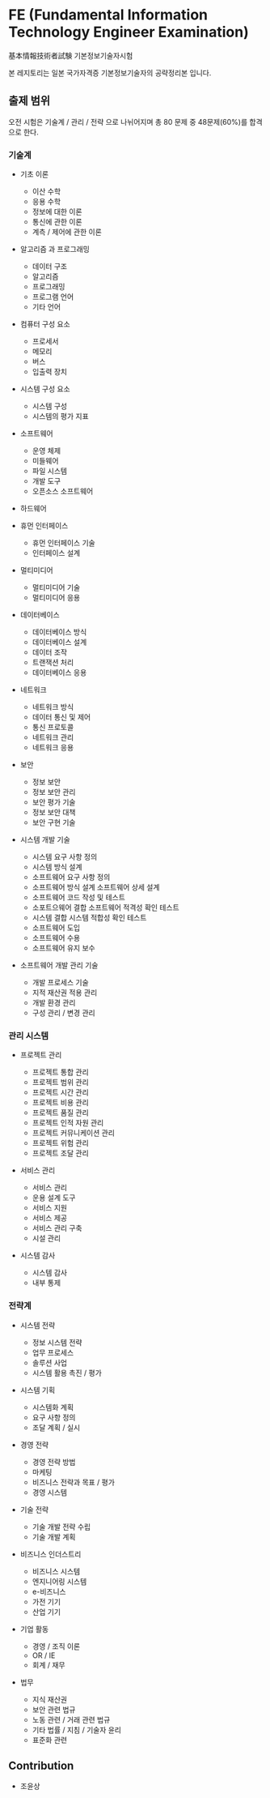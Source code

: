 # FE (Fundamental Information Technology Engineer Examination)
基本情報技術者試験 기본정보기술자시험

본 레지토리는 일본 국가자격증 기본정보기술자의 공략정리본 입니다.

## 출제 범위
오전 시험은 기술계 / 관리 / 전략 으로 나뉘어지며 총 80 문제 중 48문제(60%)를 합격으로 한다.

### 기술계
- 기초 이론
  - 이산 수학
  - 응용 수학
  - 정보에 대한 이론
  - 통신에 관한 이론
  - 계측 / 제어에 관한 이론
  
- 알고리즘 과 프로그래밍
  - 데이터 구조
  - 알고리즘
  - 프로그래밍
  - 프로그램 언어
  - 기타 언어
  
- 컴퓨터 구성 요소
  - 프로세서
  - 메모리
  - 버스
  - 입출력 장치
  
- 시스템 구성 요소
  - 시스템 구성
  - 시스템의 평가 지표

- 소프트웨어
  - 운영 체제
  - 미들웨어
  - 파일 시스템
  - 개발 도구
  - 오픈소스 소프트웨어
  
- 하드웨어

- 휴먼 인터페이스
  - 휴먼 인터페이스 기술
  - 인터페이스 설계
  
- 멀티미디어
  - 멀티미디어 기술
  - 멀티미디어 응용
  
- 데이터베이스
  - 데이터베이스 방식
  - 데이터베이스 설계
  - 데이터 조작
  - 트랜잭션 처리
  - 데이터베이스 응용
  
- 네트워크
  - 네트워크 방식
  - 데이터 통신 및 제어
  - 통신 프로토콜
  - 네트워크 관리
  - 네트워크 응용
  
- 보안
  - 정보 보안
  - 정보 보안 관리
  - 보안 평가 기술
  - 정보 보안 대책
  - 보안 구현 기술
  
- 시스템 개발 기술
  - 시스템 요구 사항 정의
  - 시스템 방식 설계
  - 소프트웨어 요구 사항 정의
  - 소프트웨어 방식 설계 소프트웨어 상세 설계
  - 소프트웨어 코드 작성 및 테스트
  - 소포트으웨어 결합 소프트웨어 적격성 확인 테스트
  - 시스템 결합 시스템 적합성 확인 테스트
  - 소프트웨어 도입
  - 소프트웨어 수용
  - 소프트웨어 유지 보수
  
- 소프트웨어 개발 관리 기술
  - 개발 프로세스 기술
  - 지적 재산권 적용 관리
  - 개발 환경 관리
  - 구성 관리 / 변경 관리
  
### 관리 시스템
- 프로젝트 관리
  - 프로젝트 통합 관리
  - 프로젝트 범위 관리
  - 프로젝트 시간 관리
  - 프로젝트 비용 관리
  - 프로젝트 품질 관리
  - 프로젝트 인적 자원 관리
  - 프로젝트 커뮤니케이션 관리
  - 프로젝트 위험 관리
  - 프로젝트 조달 관리
  
- 서비스 관리
  - 서비스 관리
  - 운용 설계 도구
  - 서비스 지원
  - 서비스 제공
  - 서비스 관리 구축
  - 시설 관리

- 시스템 감사
  - 시스템 감사
  - 내부 통제
  
### 전략계

- 시스템 전략
  - 정보 시스템 전략
  - 업무 프로세스
  - 솔루션 사업
  - 시스템 활용 촉진 / 평가
  
- 시스템 기획
  - 시스템화 계획
  - 요구 사항 정의
  - 조달 계획 / 실시
  
- 경영 전략
  - 경영 전략 방법
  - 마케팅
  - 비즈니스 전략과 목표 / 평가
  - 경영 시스템
  
- 기술 전략
  - 기술 개발 전략 수립
  - 기술 개발 계획
  
- 비즈니스 인더스트리
  - 비즈니스 시스템
  - 엔지니어링 시스템
  - e-비즈니스
  - 가전 기기
  - 산업 기기
  
- 기업 활동
  - 경영 / 조직 이론
  - OR / IE
  - 회계 / 재무
  
- 법무
  - 지식 재산권
  - 보안 관련 법규
  - 노동 관련 / 거래 관련 법규
  - 기타 법률 / 지침 / 기술자 윤리
  - 표준화 관련

## Contribution
- 조윤상